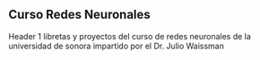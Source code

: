 ## Curso Redes Neuronales
Header 1
libretas y proyectos del curso de redes neuronales de la universidad de sonora impartido por el Dr. Julio Waissman
